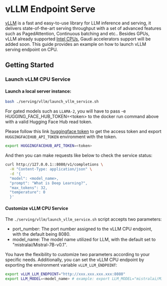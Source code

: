 # vLLM Endpoint Serve

[vLLM](https://github.com/vllm-project/vllm) is a fast and easy-to-use library for LLM inference and serving, it delivers state-of-the-art serving throughput with a set of advanced features such as PagedAttention, Continuous batching and etc.. Besides GPUs, vLLM already supported [Intel CPUs](https://www.intel.com/content/www/us/en/products/overview.html), Gaudi accelerators support will be added soon. This guide provides an example on how to launch vLLM serving endpoint on CPU.

## Getting Started

### Launch vLLM CPU Service

#### Launch a local server instance:

```bash
bash ./serving/vllm/launch_vllm_service.sh
```

For gated models such as `LLAMA-2`, you will have to pass -e HUGGING_FACE_HUB_TOKEN=\<token\> to the docker run command above with a valid Hugging Face Hub read token.

Please follow this link [huggingface token](https://huggingface.co/docs/hub/security-tokens) to get the access token and export `HUGGINGFACEHUB_API_TOKEN` environment with the token.

```bash
export HUGGINGFACEHUB_API_TOKEN=<token>
```

And then you can make requests like below to check the service status:

```bash
curl http://127.0.0.1::8080/v1/completions \
  -H "Content-Type: application/json" \
  -d '{
  "model": <model_name>,
  "prompt": "What is Deep Learning?",
  "max_tokens": 32,
  "temperature": 0
  }'
```

#### Customize vLLM CPU Service

The `./serving/vllm/launch_vllm_service.sh` script accepts two parameters:

- port_number: The port number assigned to the vLLM CPU endpoint, with the default being 8080.
- model_name: The model name utilized for LLM, with the default set to "mistralai/Mistral-7B-v0.1".

You have the flexibility to customize two parameters according to your specific needs. Additionally, you can set the vLLM CPU endpoint by exporting the environment variable `vLLM_LLM_ENDPOINT`:

```bash
export vLLM_LLM_ENDPOINT="http://xxx.xxx.xxx.xxx:8080"
export LLM_MODEL=<model_name> # example: export LLM_MODEL="mistralai/Mistral-7B-v0.1"
```
